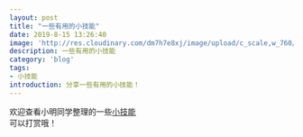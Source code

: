 ```yaml
---
layout: post
title: "一些有用的小技能"
date: 2019-8-15 13:26:40
image: 'http://res.cloudinary.com/dm7h7e8xj/image/upload/c_scale,w_760/v1504807365/now-you-see-me_wtv89q.jpg'
description: 一些有用的小技能
category: 'blog'
tags:
- 小技能
introduction: 分享一些有用的小技能！
---
```


欢迎查看小明同学整理的一些[小技能](https://victor981221.github.io/2019/08/various-skills/)  
可以打赏哦！















